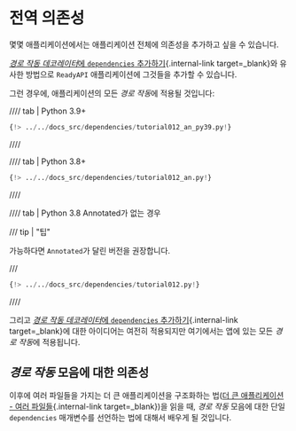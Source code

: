 # 전역 의존성

몇몇 애플리케이션에서는 애플리케이션 전체에 의존성을 추가하고 싶을 수 있습니다.

[*경로 작동 데코레이터*에 `dependencies` 추가하기](dependencies-in-path-operation-decorators.md){.internal-link target=_blank}와 유사한 방법으로 `ReadyAPI` 애플리케이션에 그것들을 추가할 수 있습니다.

그런 경우에, 애플리케이션의 모든 *경로 작동*에 적용될 것입니다:

//// tab | Python 3.9+

```Python hl_lines="16"
{!> ../../docs_src/dependencies/tutorial012_an_py39.py!}
```

////

//// tab | Python 3.8+

```Python hl_lines="16"
{!> ../../docs_src/dependencies/tutorial012_an.py!}
```

////

//// tab | Python 3.8 Annotated가 없는 경우

/// tip | "팁"

가능하다면 `Annotated`가 달린 버전을 권장합니다.

///

```Python hl_lines="15"
{!> ../../docs_src/dependencies/tutorial012.py!}
```

////

그리고 [*경로 작동 데코레이터*에 `dependencies` 추가하기](dependencies-in-path-operation-decorators.md){.internal-link target=_blank}에 대한 아이디어는 여전히 적용되지만 여기에서는 앱에 있는 모든 *경로 작동*에 적용됩니다.

## *경로 작동* 모음에 대한 의존성

이후에 여러 파일들을 가지는 더 큰 애플리케이션을 구조화하는 법([더 큰 애플리케이션 - 여러 파일들](../../tutorial/bigger-applications.md){.internal-link target=_blank})을 읽을 때, *경로 작동* 모음에 대한 단일 `dependencies` 매개변수를 선언하는 법에 대해서 배우게 될 것입니다.

